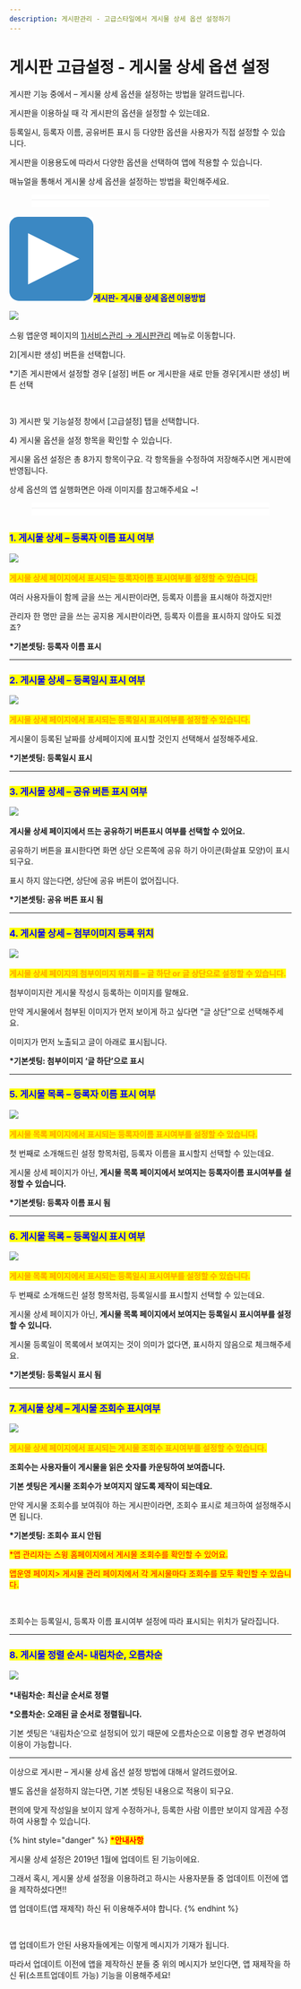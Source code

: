 ```yaml
---
description: 게시판관리 - 고급스타일에서 게시물 상세 옵션 설정하기
---
```


# 게시판 고급설정 - 게시물 상세 옵션 설정

게시판 기능 중에서 – 게시물 상세 옵션을 설정하는 방법을 알려드립니다.&#x20;

게시판을 이용하실 때 각 게시판의 옵션을 설정할 수 있는데요.

등록일시, 등록자 이름, 공유버튼 표시 등 다양한 옵션을 사용자가 직접 설정할 수 있습니다.

게시판을 이용용도에 따라서 다양한 옵션을 선택하여 앱에 적용할 수 있습니다.

매뉴얼을 통해서 게시물 상세 옵션을 설정하는 방법을 확인해주세요.

<figure><img src="../../../.gitbook/assets/구분선 (1).PNG" alt=""><figcaption></figcaption></figure>

&#x20;<img src="../../../.gitbook/assets/image (9).png" alt="" data-size="line"><mark style="color:blue;">**게시판- 게시물 상세 옵션 이용방법**</mark>

![](https://wp.swing2app.co.kr/wp-content/uploads/2019/01/%EA%B2%8C%EC%8B%9C%EB%AC%BC%EA%B3%A0%EA%B8%89%EC%84%A4%EC%A0%95%EC%98%B5%EC%85%98NEW1.png)

스윙 앱운영 페이지의  [1)서비스관리 → 게시판관리](http://www.swing2app.co.kr/view/board\_edit) 메뉴로 이동합니다.

2\)\[게시판 생성] 버튼을 선택합니다.&#x20;

\*기존 게시판에서 설정할 경우 \[설정] 버튼 or 게시판을 새로 만들 경우\[게시판 생성] 버튼 선택



<div align="left">

<img src="https://wp.swing2app.co.kr/wp-content/uploads/2019/01/%EA%B2%8C%EC%8B%9C%EB%AC%BC%EC%98%B5%EC%85%98-%EC%97%85%EB%8E%831.png" alt="">

</div>

3\) 게시판 및 기능설정 창에서 \[고급설정] 탭을 선택합니다.

4\) 게시물  옵션을 설정 항목을 확인할 수 있습니다.&#x20;



게시물 옵션 설정은 총 8가지 항목이구요. 각 항목들을 수정하여 저장해주시면 게시판에 반영됩니다.&#x20;

상세 옵션의 앱 실행화면은 아래 이미지를 참고해주세요 \~!

<figure><img src="../../../.gitbook/assets/구분선 (1).PNG" alt=""><figcaption></figcaption></figure>

### <mark style="color:blue;">**1. 게시물 상세 – 등록자 이름 표시 여부**</mark>

![](https://wp.swing2app.co.kr/wp-content/uploads/2019/01/%EA%B2%8C%EC%8B%9C%EB%AC%BC%EC%83%81%EC%84%B8-%EB%93%B1%EB%A1%9D%EC%9E%90%EC%9D%B4%EB%A6%84.png)

<mark style="color:orange;">**게시물 상세 페이지에서 표시되는 등록자이름 표시여부를 설정할 수 있습니다.**</mark>

여러 사용자들이 함께 글을 쓰는 게시판이라면, 등록자 이름을 표시해야 하겠지만!

관리자 한 명만 글을 쓰는 공지용 게시판이라면, 등록자 이름을 표시하지 않아도 되겠죠?

**\*기본셋팅: 등록자 이름 표시**

***

### <mark style="color:blue;">**2. 게시물 상세 – 등록일시 표시 여부**</mark>

![](https://wp.swing2app.co.kr/wp-content/uploads/2019/01/%EA%B2%8C%EC%8B%9C%EB%AC%BC-%EB%93%B1%EB%A1%9D%EC%9D%BC%EC%8B%9C.png)

<mark style="color:orange;">**게시물 상세 페이지에서 표시되는 등록일시 표시여부를 설정할 수 있습니다.**</mark>

게시물이 등록된 날짜를 상세페이지에 표시할 것인지 선택해서 설정해주세요.

**\*기본셋팅: 등록일시 표시**

***

### <mark style="color:blue;">**3. 게시물 상세 – 공유 버튼 표시 여부**</mark>

![](https://wp.swing2app.co.kr/wp-content/uploads/2019/01/%EA%B2%8C%EC%8B%9C%EB%AC%BC-%EA%B3%B5%EC%9C%A0%ED%91%9C%EC%8B%9C.png)

**게시물 상세 페이지에서 뜨는 공유하기 버튼표시 여부를 선택할 수 있어요.**

공유하기 버튼을 표시한다면 화면 상단 오른쪽에 공유 하기 아이콘(화살표 모양)이 표시되구요.

표시 하지 않는다면, 상단에 공유 버튼이 없어집니다.

**\*기본셋팅: 공유 버튼 표시 됨**

***

### <mark style="color:blue;">**4. 게시물 상세 – 첨부이미지 등록 위치**</mark>

![](https://wp.swing2app.co.kr/wp-content/uploads/2019/01/%EA%B2%8C%EC%8B%9C%EB%AC%BC-%EC%B2%A8%EB%B6%80%EC%9D%B4%EB%AF%B8%EC%A7%80.png)

<mark style="color:orange;">**게시물 상세 페이지의 첨부이미지 위치를 – 글 하단 or 글 상단으로 설정할 수 있습니다.**</mark>

첨부이미지란 게시물 작성시 등록하는 이미지를 말해요.

만약 게시물에서 첨부된 이미지가 먼저 보이게 하고 싶다면 “글 상단”으로 선택해주세요.

이미지가 먼저 노출되고 글이 아래로 표시됩니다.

**\*기본셋팅: 첨부이미지 ‘글 하단’으로 표시**

***

### <mark style="color:blue;">**5. 게시물 목록 – 등록자 이름 표시 여부**</mark>

![](https://wp.swing2app.co.kr/wp-content/uploads/2019/01/%EA%B2%8C%EC%8B%9C%EB%AC%BC-%EB%93%B1%EB%A1%9D%EC%9E%90%EC%9D%B4%EB%A6%84.png)

<mark style="color:orange;">**게시물 목록 페이지에서 표시되는 등록자이름 표시여부를 설정할 수 있습니다.**</mark>

첫 번째로 소개해드린 설정 항목처럼, 등록자 이름을 표시할지 선택할 수 있는데요.

게시물 상세 페이지가 아닌, **게시물 목록 페이지에서 보여지는 등록자이름 표시여부를 설정할 수 있습니다.**

**\*기본셋팅: 등록자 이름 표시 됨**

***

### <mark style="color:blue;">**6. 게시물 목록 – 등록일시 표시 여부**</mark>

![](https://wp.swing2app.co.kr/wp-content/uploads/2019/01/%EA%B2%8C%EC%8B%9C%EB%AC%BC%EB%AA%A9%EB%A1%9D-%EB%93%B1%EB%A1%9D%EC%9D%BC%EC%8B%9C.png)

<mark style="color:orange;">**게시물 목록 페이지에서 표시되는 등록일시 표시여부를 설정할 수 있습니다.**</mark>

두 번째로 소개해드린 설정 항목처럼, 등록일시를 표시할지 선택할 수 있는데요.

게시물 상세 페이지가 아닌, **게시물 목록 페이지에서 보여지는 등록일시 표시여부를 설정할 수 있니다.**

게시물 등록일이 목록에서 보여지는 것이 의미가 없다면, 표시하지 않음으로 체크해주세요.

**\*기본셋팅: 등록일시 표시 됨**

***

### <mark style="color:blue;">**7. 게시물 상세 – 게시물 조회수 표시여부**</mark>

![](https://wp.swing2app.co.kr/wp-content/uploads/2019/01/%EA%B2%8C%EC%8B%9C%EB%AC%BC-%EC%A1%B0%ED%9A%8C%EC%88%98-%ED%91%9C%EC%8B%9C%EC%97%AC%EB%B6%80.png)

<mark style="color:orange;">**게시물 상세 페이지에서 표시되는 게시물 조회수 표시여부를 설정할 수 있습니다.**</mark>

**조회수는 사용자들이 게시물을 읽은 숫자를 카운팅하여 보여줍니다.**

**기본 셋팅은 게시물 조회수가 보여지지 않도록 제작이 되는데요.**

만약 게시물 조회수를 보여줘야 하는 게시판이라면, 조회수 표시로 체크하여 설정해주시면 됩니다.

**\*기본셋팅: 조회수 표시 안됨**

<mark style="color:red;">\*앱 관리자는 스윙 홈페이지에서 게시물 조회수를 확인할 수 있어요.</mark>

<mark style="color:red;">앱운영 페이지> 게시물 관리 페이지에서 각 게시물마다 조회수를 모두 확인할 수 있습니다.</mark>



<div align="left">

<img src="https://wp.swing2app.co.kr/wp-content/uploads/2019/01/%EA%B2%8C%EC%8B%9C%EB%AC%BC-%EC%A1%B0%ED%9A%8C%EC%88%98-%ED%91%9C%EC%8B%9C%EC%97%AC%EB%B6%802.png" alt="">

</div>

조회수는 등록일시, 등록자 이름 표시여부 설정에 따라 표시되는 위치가 달라집니다.

***

### <mark style="color:blue;">**8. 게시물 정렬 순서- 내림차순, 오름차순**</mark>

![](https://wp.swing2app.co.kr/wp-content/uploads/2019/01/%EA%B2%8C%EC%8B%9C%EB%AC%BC%EC%98%B5%EC%85%98-%EC%97%85%EB%8E%832.png)

**\*내림차순: 최신글 순서로 정렬**

**\*오름차순: 오래된 글 순서로 정렬됩니다.**

기본 셋팅은 ‘내림차순’으로 설정되어 있기 때문에 오름차순으로 이용할 경우 변경하여 이용이 가능합니다.&#x20;

***

이상으로 게시판 – 게시물 상세 옵션 설정 방법에 대해서 알려드렸어요.

별도 옵션을 설정하지 않는다면, 기본 셋팅된 내용으로 적용이 되구요.

편의에 맞게 작성일을 보이지 않게 수정하거나, 등록한 사람 이름만 보이지 않게끔 수정하여 사용할 수 있습니다.



{% hint style="danger" %}
<mark style="color:red;">**\*안내사항**</mark>

게시물 상세 설정은 2019년 1월에 업데이트 된 기능이에요.

그래서 혹시, 게시물 상세 설정을 이용하려고 하시는 사용자분들 중 업데이트 이전에 앱을 제작하셨다면!!

앱 업데이트(앱 재제작) 하신 뒤 이용해주셔야 합니다.
{% endhint %}

<div align="left">

<img src="https://wp.swing2app.co.kr/wp-content/uploads/2019/01/%EC%9D%B4%EB%AF%B8%EC%A7%80-4.png" alt="">

</div>

앱 업데이트가 안된 사용자들에게는 이렇게 메시지가 기재가 됩니다.

따라서 업데이트 이전에 앱을 제작하신 분들 중 위의 메시지가 보인다면, 앱 재제작을 하신 뒤(소프트업데이트 가능) 기능을 이용해주세요!

